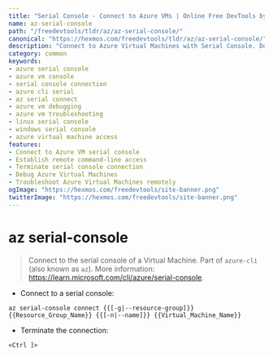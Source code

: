 ```yaml
---
title: "Serial Console - Connect to Azure VMs | Online Free DevTools by Hexmos"
name: az-serial-console
path: "/freedevtools/tldr/az/az-serial-console/"
canonical: "https://hexmos.com/freedevtools/tldr/az/az-serial-console/"
description: "Connect to Azure Virtual Machines with Serial Console. Debug, troubleshoot, and manage VMs remotely using command line. Free online tool, no registration required."
category: common
keywords:
- azure serial console
- azure vm console
- serial console connection
- azure cli serial
- az serial connect
- azure vm debugging
- azure vm troubleshooting
- linux serial console
- windows serial console
- azure virtual machine access
features:
- Connect to Azure VM serial console
- Establish remote command-line access
- Terminate serial console connection
- Debug Azure Virtual Machines
- Troubleshoot Azure Virtual Machines remotely
ogImage: "https://hexmos.com/freedevtools/site-banner.png"
twitterImage: "https://hexmos.com/freedevtools/site-banner.png"
---
```


# az serial-console

> Connect to the serial console of a Virtual Machine.
> Part of `azure-cli` (also known as `az`).
> More information: <https://learn.microsoft.com/cli/azure/serial-console>.

- Connect to a serial console:

`az serial-console connect {{[-g|--resource-group]}} {{Resource_Group_Name}} {{[-n|--name]}} {{Virtual_Machine_Name}}`

- Terminate the connection:

`<Ctrl ]>`

